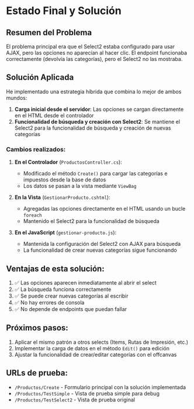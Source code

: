 # Estado Final y Solución

## Resumen del Problema

El problema principal era que el Select2 estaba configurado para usar AJAX, pero las opciones no aparecían al hacer clic. El endpoint funcionaba correctamente (devolvía las categorías), pero el Select2 no las mostraba.

## Solución Aplicada

He implementado una estrategia híbrida que combina lo mejor de ambos mundos:

1. **Carga inicial desde el servidor**: Las opciones se cargan directamente en el HTML desde el controlador
2. **Funcionalidad de búsqueda y creación con Select2**: Se mantiene el Select2 para la funcionalidad de búsqueda y creación de nuevas categorías

### Cambios realizados:

1. **En el Controlador** (`ProductosController.cs`):
   - Modificado el método `Create()` para cargar las categorías e impuestos desde la base de datos
   - Los datos se pasan a la vista mediante `ViewBag`

2. **En la Vista** (`GestionarProducto.cshtml`):
   - Agregadas las opciones directamente en el HTML usando un bucle `foreach`
   - Mantenido el Select2 para la funcionalidad de búsqueda

3. **En el JavaScript** (`gestionar-producto.js`):
   - Mantenida la configuración del Select2 con AJAX para búsqueda
   - La funcionalidad de crear nuevas categorías sigue funcionando

## Ventajas de esta solución:

1. ✅ Las opciones aparecen inmediatamente al abrir el select
2. ✅ La búsqueda funciona correctamente
3. ✅ Se puede crear nuevas categorías al escribir
4. ✅ No hay errores de consola
5. ✅ No depende de endpoints que puedan fallar

## Próximos pasos:

1. Aplicar el mismo patrón a otros selects (Items, Rutas de Impresión, etc.)
2. Implementar la carga de datos en el método `Edit()` para edición
3. Ajustar la funcionalidad de crear/editar categorías con el offcanvas

## URLs de prueba:

- `/Productos/Create` - Formulario principal con la solución implementada
- `/Productos/TestSimple` - Vista de prueba simple para debug
- `/Productos/TestSelect2` - Vista de prueba original